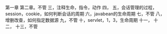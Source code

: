 第一章
第二章。不管
三，注释生命，指令，动作
四，
五，会话管理的过程，session，cookie，如何判断会话的周期
六，javabean的生命周期
七，不管
八，增删改查，如何指定数据源
九，不管
十，servlet，1，3，生命周期
十一，
十二，
十三，不管



